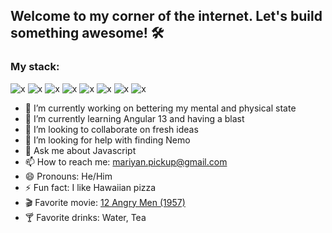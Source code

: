## Welcome to my corner of the internet. Let's build something awesome! 🛠

### My stack:

![x](https://i.ibb.co/SrPqWgY/icons8-nodejs-48.png)
![x](https://i.ibb.co/rMz89bT/icons8-mongodb-48.png)
![x](https://i.ibb.co/VJpHsVP/icons8-typescript-48.png)
![x](https://i.ibb.co/bL9jdJ8/icons8-react-48.png)
![x](https://i.ibb.co/3pJMTnd/icons8-css3-48.png)
![x](https://i.ibb.co/2tTpr3n/icons8-html-5-48.png)
![x](https://i.ibb.co/5B23wd6/icons8-angularjs-48.png)
![x](https://i.ibb.co/2c3HFNZ/1.png)


- 🔭 I’m currently working on bettering my mental and physical state
- 🌱 I’m currently learning Angular 13 and having a blast
- 👯 I’m looking to collaborate on fresh ideas
- 🤔 I’m looking for help with finding Nemo
- 💬 Ask me about Javascript
- 📫 How to reach me: mariyan.pickup@gmail.com
- 😄 Pronouns: He/Him
- ⚡ Fun fact: I like Hawaiian pizza
- 🎬 Favorite movie: [12 Angry Men (1957)](https://www.imdb.com/title/tt0050083/)
- 🍸 Favorite drinks: Water, Tea
